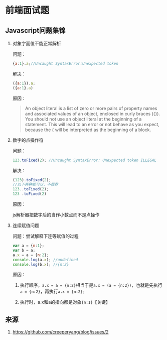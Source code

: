 # 前端面试题

## Javascript问题集锦

1. 对象字面值不能正常解析

    问题：

    ```javascript
    {a:1}.a;//Uncaught SyntaxError:Unexpected token
    ```

    解决：

    ```javascript
    ({a:1}).a;
    ({a:1}.a)
    ```

    原因：

    > An object literal is a list of zero or more pairs of property names and associated values of an object, enclosed in curly braces ({}). You should not use an object literal at the beginning of a statement. This will lead to an error or not behave as you expect, because the { will be interpreted as the beginning of a block.

2. 数字的点操作符

    问题：

    ```javascript
    123.toFixed(2); //Uncaught SyntaxError: Unexpected token ILLEGAL
    ```

    解决：

    ```javascript
    (123).toFixed(2);
    //以下两种都可以，不推荐
    123..toFixed(2);
    123 .toFixed(2)
    ```

    原因：

    js解析器把数字后的当作小数点而不是点操作

3. 连续赋值问题

    问题：尝试解释下连等赋值的过程

    ```javascript
    var a = {n:1};
    var b = a;
    a.x = a = {n:2};
    console.log(a.x); //undefined
    console.log(b.x); //{n:2}
    ```

    原因：

    1. 执行顺序。`a.x = a = {n:2}`相当于是`a.x = (a = {n:2})`，也就是先执行`a = {n:2}`，再执行`a.x = {n:2}`;

    2. 执行时，a.x和a的指向都是对象`{n:1}`【关键】

## 来源

1. https://github.com/creeperyang/blog/issues/2